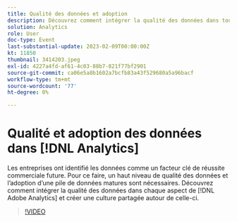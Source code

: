 ```yaml
---
title: Qualité des données et adoption
description: Découvrez comment intégrer la qualité des données dans tous les aspects d’Adobe Analytics et créer une culture partagée autour de celui-ci.
solution: Analytics
role: User
doc-type: Event
last-substantial-update: 2023-02-09T00:00:00Z
kt: 11850
thumbnail: 3414203.jpeg
exl-id: 4227a4fd-af61-4c03-88b7-821f77bf2901
source-git-commit: ca06e5a8b1602a7bcfb83a43f529680a5a96bacf
workflow-type: tm+mt
source-wordcount: '77'
ht-degree: 0%

---
```


# Qualité et adoption des données dans [!DNL Analytics]

Les entreprises ont identifié les données comme un facteur clé de réussite commerciale future. Pour ce faire, un haut niveau de qualité des données et l’adoption d’une pile de données matures sont nécessaires. Découvrez comment intégrer la qualité des données dans chaque aspect de [!DNL Adobe Analytics] et créer une culture partagée autour de celle-ci.

>[!VIDEO](https://video.tv.adobe.com/v/3414203/?quality=12&learn=on)
